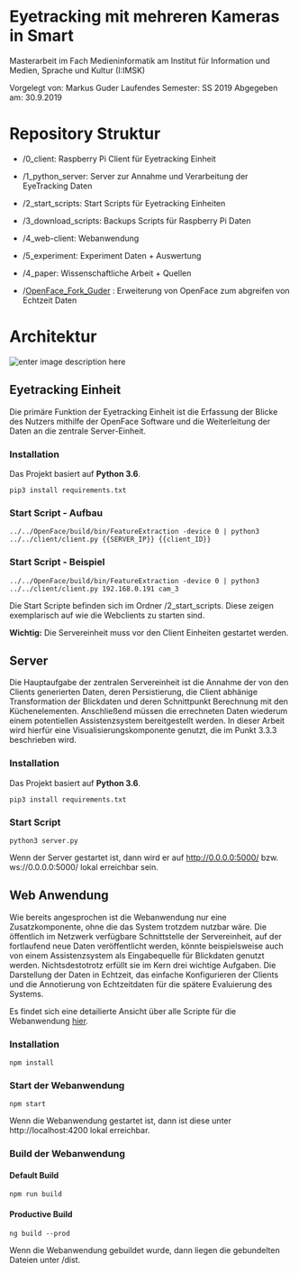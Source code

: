 # Eyetracking mit mehreren Kameras in Smart

Masterarbeit im Fach Medieninformatik am Institut für Information und Medien, Sprache und Kultur (I:IMSK)

Vorgelegt von: Markus Guder
Laufendes Semester: SS 2019
Abgegeben am: 30.9.2019

# Repository Struktur

* /0_client: Raspberry Pi Client für Eyetracking Einheit
* /1_python_server: Server zur Annahme und Verarbeitung der EyeTracking Daten
* /2_start_scripts: Start Scripts für Eyetracking Einheiten
* /3_download_scripts: Backups Scripts für Raspberry Pi Daten
* /4_web-client: Webanwendung
* /5_experiment: Experiment Daten + Auswertung
* /4_paper: Wissenschaftliche Arbeit + Quellen

* /[OpenFace_Fork_Guder](https://github.com/marc101101/OpenFace)
: Erweiterung von OpenFace zum abgreifen von Echtzeit Daten

# Architektur
![enter image description here](https://i.imgur.com/9YMWPEF.jpg)

## Eyetracking Einheit
Die primäre Funktion der Eyetracking Einheit ist die Erfassung der Blicke des Nutzers mithilfe der OpenFace Software und die Weiterleitung der Daten an die zentrale Server-Einheit.

### Installation

Das Projekt basiert auf **Python 3.6**.

``
pip3 install requirements.txt
``


### Start Script - Aufbau

``
../../OpenFace/build/bin/FeatureExtraction -device 0 | python3  ../../client/client.py {{SERVER_IP}} {{client_ID}}
``


### Start Script - Beispiel

``
../../OpenFace/build/bin/FeatureExtraction -device 0 | python3  ../../client/client.py 192.168.0.191 cam_3
``

Die Start Scripte befinden sich im Ordner /2_start_scripts. Diese zeigen exemplarisch auf wie die Webclients zu starten sind.

**Wichtig:** Die Servereinheit muss vor den Client Einheiten gestartet werden.

## Server
Die Hauptaufgabe der zentralen Servereinheit ist die Annahme der von den Clients generierten Daten, deren Persistierung, die Client abhänige Transformation der Blickdaten und deren Schnittpunkt Berechnung mit den Küchenelementen. Anschließend müssen die errechneten Daten wiederum einem potentiellen Assistenzsystem bereitgestellt werden. In dieser Arbeit wird hierfür eine Visualisierungskomponente genutzt, die im Punkt 3.3.3 beschrieben wird.

### Installation

Das Projekt basiert auf **Python 3.6**.

``
pip3 install requirements.txt
``

### Start Script 

``
python3 server.py
``

Wenn der Server gestartet ist, dann wird er auf http://0.0.0.0:5000/ bzw. ws://0.0.0.0:5000/ lokal erreichbar sein.

## Web Anwendung
Wie bereits angesprochen ist die Webanwendung nur eine Zusatzkomponente, ohne die das System trotzdem nutzbar wäre. Die öffentlich im Netzwerk verfügbare Schnittstelle der Servereinheit, auf der fortlaufend neue Daten veröffentlicht werden, könnte beispielsweise auch von einem Assistenzsystem als Eingabequelle für Blickdaten genutzt werden. Nichtsdestotrotz erfüllt sie im Kern drei wichtige Aufgaben. Die Darstellung der Daten in Echtzeit, das einfache Konfigurieren der Clients und die Annotierung von Echtzeitdaten für die spätere Evaluierung des Systems.

Es findet sich eine detailierte Ansicht über alle Scripte für die Webanwendung [hier](https://github.com/marc101101/masterarbeit_eye_tracking/tree/master/4_web-client).

### Installation

``
npm install
``

### Start der Webanwendung

``
npm start
``

Wenn die Webanwendung gestartet ist, dann ist diese unter http://localhost:4200 lokal erreichbar.


### Build der Webanwendung

#### Default Build
``
npm run build
``

#### Productive Build
``
ng build --prod  
``

Wenn die Webanwendung gebuildet wurde, dann liegen die gebundelten Dateien unter /dist.


